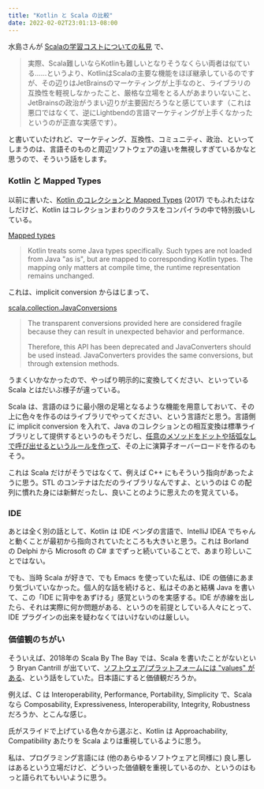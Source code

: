 ```yaml
---
title: "Kotlin と Scala の比較"
date: 2022-02-02T23:01:13-08:00
---
```

水島さんが [Scalaの学習コストについての私見](https://kmizu.hatenablog.com/entry/2022/01/25/093221) で、

> 実際、Scala難しいならKotlinも難しいとなりそうなくらい両者は似ている……というより、KotlinはScalaの主要な機能をほぼ継承しているのですが、その辺りはJetBrainsのマーケティングが上手なのと、ライブラリの互換性を軽視しなかったこと、厳格な立場をとる人があまりいないこと、JetBrainsの政治がうまい辺りが主要因だろうなと感じています（これは悪口ではなくて、逆にLightbendの言語マーケティングが上手くなかったというのが正直な実感です）。

と書いていたけれど、マーケティング、互換性、コミュニティ、政治、といってしまうのは、言語そのものと周辺ソフトウェアの違いを無視しすぎているかなと思うので、そういう話をします。

### Kotlin と Mapped Types

以前に書いた、[Kotlin のコレクションと Mapped Types](https://qiita.com/kzys/items/0950372c0a3cb2af5dcd) (2017) でもふれたはなしだけど、Kotlin はコレクションまわりのクラスをコンパイラの中で特別扱いしている。

[Mapped types](https://kotlinlang.org/docs/java-interop.html#mapped-types)

> Kotlin treats some Java types specifically. Such types are not loaded from Java "as is", but are mapped to corresponding Kotlin types. The mapping only matters at compile time, the runtime representation remains unchanged.

これは、implicit conversion からはじまって、

[scala.collection.JavaConversions](https://www.scala-lang.org/api/2.12.1/scala/collection/JavaConversions$.html)

> The transparent conversions provided here are considered fragile because they can result in unexpected behavior and performance.
>
> Therefore, this API has been deprecated and JavaConverters should be used instead. JavaConverters provides the same conversions, but through extension methods.

うまくいかなかったので、やっぱり明示的に変換してください、といっている Scala とはだいぶ様子が違っている。

Scala は、言語のほうに最小限の足場となるような機能を用意しておいて、その上に色々を作るのはライブラリでやってください、という言語だと思う。言語側に implicit conversion を入れて、Java のコレクションとの相互変換は標準ライブラリとして提供するというのもそうだし、[任意のメソッドをドットや括弧なしで呼び出せるというルールを作って](https://docs.scala-lang.org/ja/tour/operators.html)、その上に演算子オーバーロードを作るのもそう。

これは Scala だけがそうではなくて、例えば C++ にもそういう指向があったように思う。STL のコンテナはただのライブラリなんですよ、というのは C の配列に慣れた身には新鮮だったし、良いことのように思えたのを覚えている。

### IDE

あとは全く別の話として、Kotlin は IDE ベンダの言語で、IntelliJ IDEA でちゃんと動くことが最初から指向されていたところも大きいと思う。これは Borland の Delphi から Microsoft の C# までずっと続いていることで、あまり珍しいことではない。

でも、当時 Scala が好きで、でも Emacs を使っていた私は、IDE の価値にあまり気づいていなかった。個人的な話を続けると、私はそのあと結構 Java を書いて、この「IDE に背中をあずける」感覚というのを実感する。IDE が赤線を出したら、それは実際に何か問題がある、というのを前提としている人々にとって、IDE プラグインの出来を疑わなくてはいけないのは厳しい。

### 価値観のちがい

そういえば、2018年の Scala By The Bay では、Scala を書いたことがないという Bryan Cantrill が出ていて、[ソフトウェア/プラットフォームには "values" がある](https://www.youtube.com/watch?v=2wZ1pCpJUIM)、という話をしていた。日本語にすると価値観だろうか。

例えば、C は Interoperability, Performance, Portability, Simplicity で、Scala なら Composability, Expressiveness, Interoperability, Integrity, Robustness だろうか、とこんな感じ。

氏がスライドで上げている色々から選ぶと、Kotlin は Approachability, Compatibility あたりを Scala よりは重視しているように思う。

私は、プログラミング言語には (他のあらゆるソフトウェアと同様に) 良し悪しはあるという立場だけど、どういった価値観を重視しているのか、というのはもっと語られてもいいように思う。
